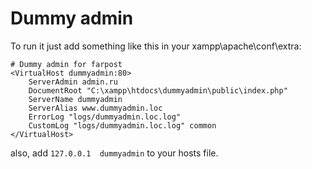 # Dummy admin

To run it just add something like this in your xampp\apache\conf\extra:

```
# Dummy admin for farpost
<VirtualHost dummyadmin:80>
    ServerAdmin admin.ru
    DocumentRoot "C:\xampp\htdocs\dummyadmin\public\index.php"
    ServerName dummyadmin
    ServerAlias www.dummyadmin.loc
    ErrorLog "logs/dummyadmin.loc.log"
    CustomLog "logs/dummyadmin.loc.log" common
</VirtualHost>
```

also, add `127.0.0.1  dummyadmin` to your hosts file.

